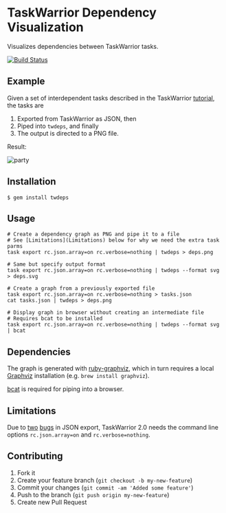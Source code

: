 # TaskWarrior Dependency Visualization

Visualizes dependencies between TaskWarrior tasks.

[![Build Status](https://secure.travis-ci.org/nerab/twdeps.png?branch=master)](http://travis-ci.org/nerab/twdeps)

## Example

Given a set of interdependent tasks described in the TaskWarrior [tutorial](http://taskwarrior.org/projects/taskwarrior/wiki/Tutorial2#DEPENDENCIES), the tasks are

1. Exported from TaskWarrior as JSON, then
1. Piped into `twdeps`, and finally
1. The output is directed to a PNG file.

Result:

![party](https://raw.github.com/nerab/twdeps/master/examples/party.png)

## Installation

    $ gem install twdeps

## Usage

    # Create a dependency graph as PNG and pipe it to a file
    # See [Limitations](Limitations) below for why we need the extra task parms
    task export rc.json.array=on rc.verbose=nothing | twdeps > deps.png
  
    # Same but specify output format
    task export rc.json.array=on rc.verbose=nothing | twdeps --format svg > deps.svg

    # Create a graph from a previously exported file
    task export rc.json.array=on rc.verbose=nothing > tasks.json
    cat tasks.json | twdeps > deps.png
  
    # Display graph in browser without creating an intermediate file
    # Requires bcat to be installed
    task export rc.json.array=on rc.verbose=nothing | twdeps --format svg | bcat

## Dependencies

The graph is generated with [ruby-graphviz](https://github.com/glejeune/Ruby-Graphviz), which in turn requires a local [Graphviz](http://graphviz.org/) installation (e.g. `brew install graphviz`).

[bcat](http://rtomayko.github.com/bcat/) is required for piping into a browser.

## Limitations

Due to [two](http://taskwarrior.org/issues/1017) [bugs](http://taskwarrior.org/issues/1013) in JSON export, TaskWarrior 2.0 needs the command line options `rc.json.array=on` and `rc.verbose=nothing`.

## Contributing

1. Fork it
2. Create your feature branch (`git checkout -b my-new-feature`)
3. Commit your changes (`git commit -am 'Added some feature'`)
4. Push to the branch (`git push origin my-new-feature`)
5. Create new Pull Request
